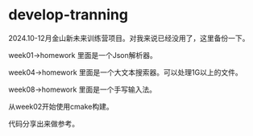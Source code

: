# develop-tranning
2024.10-12月金山新未来训练营项目。对我来说已经没用了，这里备份一下。

week01->homework 里面是一个Json解析器。

week04->homework 里面是一个大文本搜索器。可以处理1G以上的文件。

week08->homework 里面是一个手写输入法。

从week02开始使用cmake构建。

代码分享出来做参考。